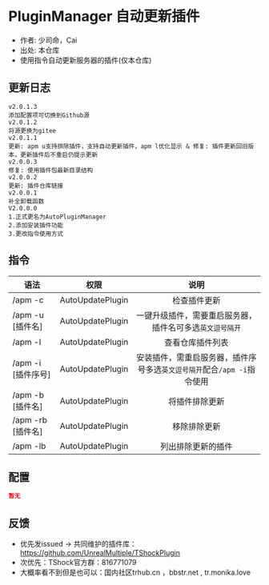 # PluginManager 自动更新插件

- 作者: 少司命，Cai
- 出处: 本仓库
- 使用指令自动更新服务器的插件(仅本仓库)

## 更新日志

```
v2.0.1.3
添加配置项可切换到Github源
v2.0.1.2
将源更换为gitee
v2.0.1.1
更新: apm u支持排除插件，支持自动更新插件，apm l优化显示 & 修复: 插件更新回旧版本，更新插件后不重启仍提示更新
v2.0.0.3
修复: 使用插件包最新目录结构
v2.0.0.2
更新: 插件仓库链接
v2.0.0.1
补全卸载函数
V2.0.0.0
1.正式更名为AutoPluginManager
2.添加安装插件功能
3.更改指令使用方式
```

## 指令

| 语法           |        权限         |   说明   |
| -------------- | :-----------------: | :------: |
| /apm -c | AutoUpdatePlugin   | 检查插件更新|
| /apm -u [插件名] | AutoUpdatePlugin   | 一键升级插件，需要重启服务器，插件名可多选`英文逗号隔开`|
| /apm -l | AutoUpdatePlugin   | 查看仓库插件列表 |
| /apm -i [插件序号] | AutoUpdatePlugin   | 安装插件，需重启服务器，插件序号多选`英文逗号隔开`配合`/apm -i`指令使用 |
| /apm -b [插件名] | AutoUpdatePlugin   | 将插件排除更新 |
| /apm -rb [插件名] | AutoUpdatePlugin   | 移除排除更新 |
| /apm -lb | AutoUpdatePlugin   | 列出排除更新的插件 |
## 配置

```json
暂无
```
## 反馈
- 优先发issued -> 共同维护的插件库：https://github.com/UnrealMultiple/TShockPlugin
- 次优先：TShock官方群：816771079
- 大概率看不到但是也可以：国内社区trhub.cn ，bbstr.net , tr.monika.love
